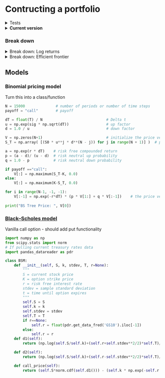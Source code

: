 # Contructing a portfolio
<details>
  <summary>Tests</summary>

  ##### 1:1 - pilot
  ```python
    #imports
import yfinance as yf
yf.pdr_override()
import pandas_datareader as pdr
from datetime import date
  ```
  ```python
class Portfolio:
    def __init__(self, tickers, start_date='2007-1-1', end_date=date.today()):
        self.raw = pdr.data.get_data_yahoo(tickers, start=start_date,end=end_date)
        self.close = self.raw['Adj Close']
        self.S = self.close[-1]
        self.stdev = self.close.std()*250**0.5
  ```
    
  ##### 2:1 - Class - default cases
In this version, defaults were added to generate a quick test case.<br> 
>A dictionary was added to access each block of data at column index level 0, but this was unnecessary as the same subsets can be simply obtained by calling the column indexes. Cool tangent, checkpointing it.
  ```python
    #imports
import yfinance as yf
import numpy as np
import datetime as dt
  ```
  ```python
class Portfolio:
    def __init__(self, tickers=None, start=None, end=None):
        """
        Generate a portfolio from a list of tickers.
        -------------------
        Defaults:
        Ticker: ^FTSE
        Start: 10 weeks from current date
        End: Current date
        -------------------
        Uses yahoo_finance
        """
# Setting default values to generate quick test instances
    # Use FTSE index if no ticker is provided
        if tickers==None:
            tickers = '^FTSE'
            print ('No ticker provided, FTSE was used')
        if start==None:
            start = (dt.datetime.today()-dt.timedelta(weeks=10))
            print ('Default start date: {}'.format((dt.datetime.today()-dt.timedelta(weeks=10)).strftime('%d-%m-%y')))
        if end==None:
            end = (dt.datetime.today())
            print ('Default end date: {}'.format((dt.datetime.today()).strftime('%d-%m-%y')))
        self.raw_data = yf.download(tickers, start=start, end=end)
        print('The data spans {} working days, but has {} observations.'.format(np.busday_count(start.date(),end.date()),len(self.raw_data)))
        clean_columns =[]
        self.data = {}
        for i in np.unique(self.raw_data.columns.get_level_values(0)):
                    clean_columns.append(str(i).lower().replace(" ", "_"))
        for i,x in zip(clean_columns,np.unique(self.raw_data.columns.get_level_values(0))):
            self.data[i] = self.raw_data[x]     
  ```
</details>

<details>
  <summary><b>Current version</b></summary>
  
`Current version`
```python
    # Imports
import yfinance as yf
import numpy as np
import pandas as pd
import datetime as dt
import matplotlib.pyplot as plt
```
```python
tickers = ['PG', '^GSPC']
class Portfolio:
    def __init__(self, tickers=None, start=None, end=None, trading_days = 250):
        """
        Generate a portfolio from a list of tickers.
        .rawdata: {'Adj Close','Close','High','Low','Open','Volume'}
        -------------------
        tickers = []
        {start, end} = datetime
        trading_days = number of trading days in the year
        -------------------
        Defaults:
        Ticker: ^FTSE, Vodafone
        Start: 52 weeks from current date
        End: Current date
        -------------------
        Uses yahoo_finance
        """
# Setting default values to generate quick test instances
    # Use FTSE index if no ticker is provided
        if tickers==None:
            self.tickers = ['^FTSE','VOD']
            print ('No ticker provided, FTSE and vodafone was used')
        else: self.tickers = tickers
    # If no dates specified, use the range from 52 weeks ago till today
        if start==None:
            start = (dt.datetime.today()-dt.timedelta(weeks=52))
            print ('Default start date: {}'.format((dt.datetime.today()-dt.timedelta(weeks=52)).strftime('%d-%m-%y')))
        if end==None:
            end = (dt.datetime.today())
            print ('Default end date: {}'.format((dt.datetime.today()).strftime('%d-%m-%y')))
# Retieve the data from YahooFinance        
        self.raw_data = yf.download(tickers, start=start, end=end)
        self.risk_free_rate = yf.download('^TNX')['Adj Close'].iloc[-1]
# Quick indication of missing date
        print('The data spans {} working days, but has {} observations.'.format(np.busday_count(start.date(),end.date()),len(self.raw_data)))
        self.log_returns = np.log(self.raw_data['Adj Close'] / self.raw_data['Adj Close'].shift(1))
# Functions for creating portfolio returns and volatilities
    def Efficient_Frontier(self, n=1000, s=100):
        portfolio_returns = []
        portfolio_volatilities = []
        for x in range (n):
            weights = np.random.random(len(self.tickers))
            weights /= np.sum(weights)
            portfolio_returns.append(np.sum(weights * self.log_returns.mean())*250)
            portfolio_volatilities.append(np.sqrt(np.dot(weights.T,np.dot(self.log_returns.cov() * 250, weights))))
        self.portfolios = pd.DataFrame({'Return': portfolio_returns, 'Volatility':portfolio_volatilities})
        plt.figure(figsize=(10,4))
        plt.scatter(x=self.portfolios['Volatility'],y=self.portfolios['Return'],s=s)
        plt.xlabel("Volatility")
        plt.ylabel("Return")
    def equally_weighted(self):
        self.weights = np.ones(len(self.tickers))/len(self.tickers)
        self.portfolio_return = Port_ret(self.weights, self.log_returns)
        self.portfolio_volatility = Port_vol(self.weights, self.log_returns)
        
def Port_ret(weights, log_returns, trading_days=None):
    if trading_days != None:
        return (np.sum(weights * log_returns.mean()) * trading_days)
    else: return (np.sum(weights * log_returns,axis=1))
def Port_vol(weights, log_returns, trading_days=None):
    if trading_days != None:
        return (np.sqrt(np.dot(weights.T,np.dot(log_returns.cov() * trading_days, weights))))
    else: return (np.sqrt(np.dot(weights.T,np.dot(log_returns.cov(), weights))))
```
</details>

### Break down
<details>
  <summary>Break down: Log returns</summary>
      
  #### [Log returns](https://github.com/Johanlai/Main_functions/blob/main/Explanations.md#log-returns)
For calculating the daily log returns for **each** security.
```math
ln(R_i)= r_i = ln\frac{P_t}{P_{t-1}}
```
```python
log_returns = np.log(df['Adj Close'] / df['Adj Close'].shift(1))
```
`Annualised`
```math
ln(R_i)= r_i = ln\frac{P_t}{P_{t-1}}
```
```python
log_returns = np.log(df['Adj Close'] / df['Adj Close'].shift(1))
```
  </details>
    <details>
  <summary>Break down: Efficient frontier</summary>
  
#### Plotting the simulated efficient frontier
Generates (default = 1000) portfolios with random weights and plots their volatility vs. returns.
```python
def Efficient_Frontier(self, n=1000):
    portfolio_returns = []
    portfolio_volatilities = []
    for x in range (n):
        weights = np.random.random(len(tickers))
        weights /= np.sum(weights)
        portfolio_returns.append(np.sum(weights * self.log_returns.mean())*250)
        portfolio_volatilities.append(np.sqrt(np.dot(weights.T,np.dot(self.log_returns.cov() * 250, weights))))
    self.portfolios = pd.DataFrame({'Return': portfolio_returns, 'Volatility':portfolio_volatilities})
    plt.figure(figsize=(10,6))
    plt.scatter(x=self.portfolios['Volatility'],y=self.portfolios['Return'])
    plt.xlabel("Volatility")
    plt.ylabel("Return")
```
</details>




## Models
### Binomial pricing model
Turn this into a class/function
```python
N = 15000              # number of periods or number of time steps  
payoff = "call"        # payoff 

dT = float(T) / N                             # Delta t
u = np.exp(sig * np.sqrt(dT))                 # up factor
d = 1.0 / u                                   # down factor 

V = np.zeros(N+1)                             # initialize the price vector
S_T = np.array( [(S0 * u**j * d**(N - j)) for j in range(N + 1)] )  # price S_T at time T

a = np.exp(r * dT)    # risk free compounded return
p = (a - d)/ (u - d)  # risk neutral up probability
q = 1.0 - p           # risk neutral down probability   

if payoff =="call":
    V[:] = np.maximum(S_T-K, 0.0)
else:
    V[:] = np.maximum(K-S_T, 0.0)

for i in range(N-1, -1, -1):
    V[:-1] = np.exp(-r*dT) * (p * V[1:] + q * V[:-1])    # the price vector is overwritten at each step
        
print("BS Tree Price: ", V[0])
```

### [Black–Scholes model](https://github.com/Johanlai/f_functions/blob/main/Explanations.md#blackscholes-model)
Vanilla call option - should add put functionality
```python
import numpy as np
from scipy.stats import norm
# If pulling current treasury rates data
import pandas_datareader as pdr
```
```python
class BSM:
    def __init__(self, S, k, stdev, T, r=None):
        """
        S = current stock price
        K = option strike price
        r = risk free interest rate
        stdev = sample standard deviation
        t = time until option expires
        """
        self.S = S
        self.k = k
        self.stdev = stdev
        self.T = T
        if r==None:
            self.r = float(pdr.get_data_fred('GS10').iloc[-1])
        else:
            self.r = r
    def d1(self):
        return (np.log(self.S/self.k)+(self.r+self.stdev**2/2)*self.T)/(self.stdev*np.sqrt(self.T))

    def d2(self):
        return (np.log(self.S/self.k)+(self.r-self.stdev**2/2)*self.T)/(self.stdev*np.sqrt(self.T))

    def call_price(self):
        return (self.S*norm.cdf(self.d1())) - (self.k * np.exp(-self.r * self.T) * norm.cdf(self.d2()))
```
